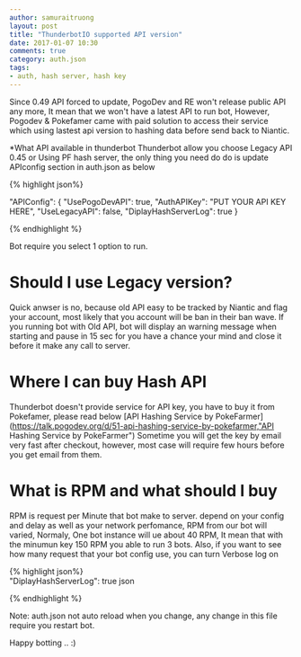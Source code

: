 ```yaml
---
author: samuraitruong
layout: post
title: "ThunderbotIO supported API version"
date: 2017-01-07 10:30
comments: true
category: auth.json
tags:
- auth, hash server, hash key
---
```


Since 0.49 API forced to update, PogoDev and RE won't release public API any more, It mean that we won't have a latest API to run bot, However, Pogodev & Pokefamer came with paid solution to access their service which using lastest api version to hashing data before send back to Niantic.

*What API available in thunderbot
Thunderbot allow you choose Legacy API 0.45 or Using PF hash server, the only thing you need do do is update APIconfig section in auth.json as below

{% highlight json%}  

 "APIConfig": {
    "UsePogoDevAPI": true,
    "AuthAPIKey": "PUT YOUR API KEY HERE",
    "UseLegacyAPI": false,
    "DiplayHashServerLog": true
  }

{% endhighlight %} 

Bot require you select 1 option to run. 

# Should I use Legacy version?

Quick anwser is no, because old API easy to be tracked by Niantic and flag your account, most likely that you account will be ban in their ban wave.  If you running bot with Old API, bot will display an warning message when starting and pause in 15 sec for you have a chance your mind and close it before it make any call to server.


# Where I can buy Hash API

Thunderbot doesn't provide service for API key, you have to buy it from Pokefamer, please read below
[API Hashing Service by PokeFarmer](https://talk.pogodev.org/d/51-api-hashing-service-by-pokefarmer,"API Hashing Service by PokeFarmer")
Sometime you will get the key by email very fast after checkout, however, most case will require few hours before you get email from them.

# What is RPM and what should I buy

RPM is request per Minute that bot make to server. depend on your config and delay as well as your network perfomance, RPM from our bot will varied, Normaly, One bot instance will ue about 40 RPM, It mean that with the minumun key 150 RPM you able to run 3 bots. Also, if you want to see how many request that your bot config use, you can turn Verbose log on

{% highlight json%}  
"DiplayHashServerLog": true json

{% endhighlight %} 

Note: auth.json not auto reload when you change, any change in this file require you restart bot.


Happy botting .. :)
 
